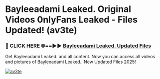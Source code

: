# Bayleeadami Leaked. Original Videos 0nlyFans Leaked - Files Updated! (av3te)

<h3>🔴 CLICK HERE 🌐==►► <a href="https://tinyurl.com/2m67pmp6" rel="nofollow">Bayleeadami Leaked. Updated Files</a></h3>

Get Bayleeadami Leaked. and all content. Now you can access all videos and pictures of Bayleeadami Leaked.. New Updated Files 2025!

[![av3te](https://i.imgur.com/H4QAA4z.gif)](https://tinyurl.com/2m67pmp6)